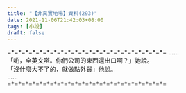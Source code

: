 ```yaml
---
title: "【非真實地場】資料(293)"
date: 2021-11-06T21:42:03+08:00
tags: [小說]
draft: false
---
```


=\*=\*=\*=\*=\*=\*=\*=\*=\*=\*=\*=\*=\*=\*=\*=\*=\*=\*=\*=\*=\*=\*= 
......  
「喲，全英文嗒。你們公司的東西還出口啊？」她說。  
「沒什麼大不了的，就做點外貿」他說。    
......  
=\*=\*=\*=\*=\*=\*=\*=\*=\*=\*=\*=\*=\*=\*=\*=\*=\*=\*=\*=\*=\*=\*=  